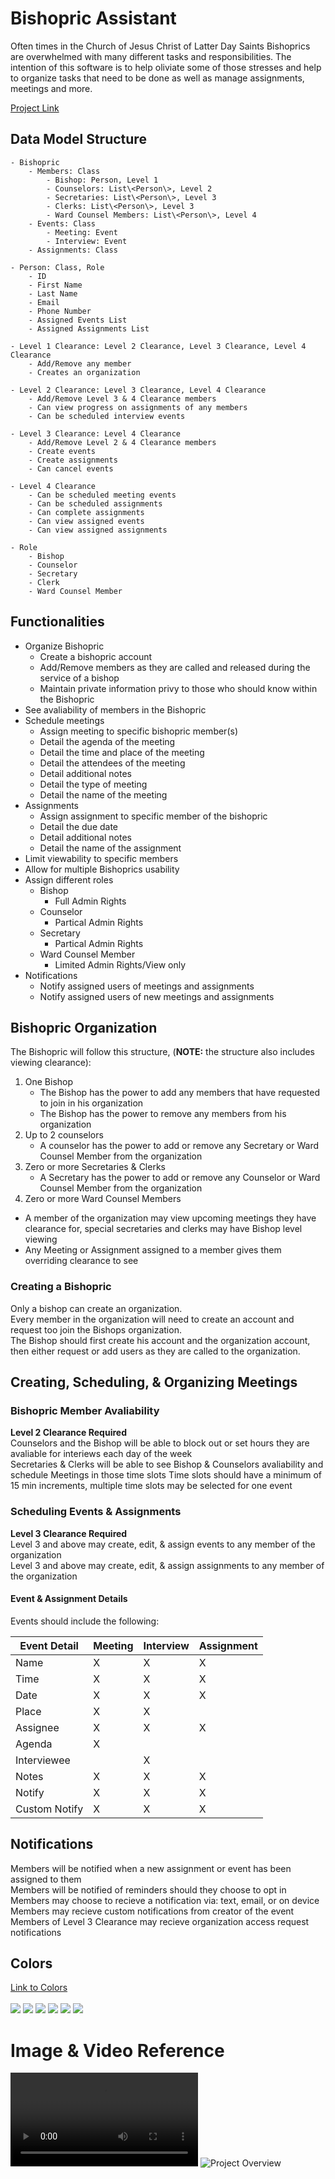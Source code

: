 # Bishopric Assistant
Often times in the Church of Jesus Christ of Latter Day Saints Bishoprics are overwhelmed with many different tasks and responsibilities. The intention of this software is to help oliviate some of those stresses and help to organize tasks that need to be done as well as manage assignments, meetings and more.

[Project Link](https://framer.com/projects/Bishopric-Assistant--wzwg61DlBXbe1V1mMWYQ-2tWPm)

## Data Model Structure
```
- Bishopric
    - Members: Class
        - Bishop: Person, Level 1
        - Counselors: List\<Person\>, Level 2
        - Secretaries: List\<Person\>, Level 3
        - Clerks: List\<Person\>, Level 3
        - Ward Counsel Members: List\<Person\>, Level 4
    - Events: Class
        - Meeting: Event
        - Interview: Event
    - Assignments: Class

- Person: Class, Role
    - ID
    - First Name
    - Last Name
    - Email
    - Phone Number
    - Assigned Events List
    - Assigned Assignments List

- Level 1 Clearance: Level 2 Clearance, Level 3 Clearance, Level 4 Clearance
    - Add/Remove any member
    - Creates an organization

- Level 2 Clearance: Level 3 Clearance, Level 4 Clearance
    - Add/Remove Level 3 & 4 Clearance members
    - Can view progress on assignments of any members
    - Can be scheduled interview events

- Level 3 Clearance: Level 4 Clearance
    - Add/Remove Level 2 & 4 Clearance members
    - Create events
    - Create assignments
    - Can cancel events

- Level 4 Clearance
    - Can be scheduled meeting events
    - Can be scheduled assignments
    - Can complete assignments
    - Can view assigned events
    - Can view assigned assignments

- Role
    - Bishop
    - Counselor
    - Secretary
    - Clerk
    - Ward Counsel Member
```
## Functionalities
- Organize Bishopric
    - Create a bishopric account
    - Add/Remove members as they are called and released during the service of a bishop
    - Maintain private information privy to those who should know within the Bishopric
- See avaliability of members in the Bishopric
- Schedule meetings 
    - Assign meeting to specific bishopric member(s)
    - Detail the agenda of the meeting
    - Detail the time and place of the meeting
    - Detail the attendees of the meeting
    - Detail additional notes
    - Detail the type of meeting
    - Detail the name of the meeting
- Assignments
    - Assign assignment to specific member of the bishopric
    - Detail the due date
    - Detail additional notes
    - Detail the name of the assignment
- Limit viewability to specific members
- Allow for multiple Bishoprics usability
- Assign different roles
    - Bishop
        - Full Admin Rights
    - Counselor
        - Partical Admin Rights
    - Secretary
        - Partical Admin Rights
    - Ward Counsel Member
        - Limited Admin Rights/View only
- Notifications
    - Notify assigned users of meetings and assignments
    - Notify assigned users of new meetings and assignments

## Bishopric Organization
The Bishopric will follow this structure, (**NOTE:** the structure also includes viewing clearance):
1. One Bishop 
    - The Bishop has the power to add any members that have requested to join in his organization
    - The Bishop has the power to remove any members from his organization
2. Up to 2 counselors
    - A counselor has the power to add or remove any Secretary or Ward Counsel Member from the organization
3. Zero or more Secretaries & Clerks
    - A Secretary has the power to add or remove any Counselor or Ward Counsel Member from the organization
4. Zero or more Ward Counsel Members

- A member of the organization may view upcoming meetings they have clearance for, special secretaries and clerks may have Bishop level viewing
- Any Meeting or Assignment assigned to a member gives them overriding clearance to see

### Creating a Bishopric
Only a bishop can create an organization.  
Every member in the organization will need to create an account and request too join the Bishops organization.  
The Bishop should first create his account and the organization account, then either request or add users as they are called to the organization.  

## Creating, Scheduling, & Organizing Meetings
### Bishopric Member Avaliability
**Level 2 Clearance Required**  
Counselors and the Bishop will be able to block out or set hours they are avaliable for interiews each day of the week  
Secretaries & Clerks will be able to see Bishop & Counselors avaliability and schedule Meetings in those time slots
Time slots should have a minimum of 15 min increments, multiple time slots may be selected for one event

### Scheduling Events & Assignments
**Level 3 Clearance Required**  
Level 3 and above may create, edit, & assign events to any member of the organization  
Level 3 and above may create, edit, & assign assignments to any member of the organization
#### Event & Assignment Details
Events should include the following:

| Event Detail | Meeting | Interview | Assignment |
|--------------|---------|-----------|------------|
| Name         | X       | X         | X          |
| Time         | X       | X         | X          |
| Date         | X       | X         | X          |
| Place        | X       | X         |            |
| Assignee     | X       | X         | X          |
| Agenda       | X       |           |            |
| Interviewee  |         | X         |            |
| Notes        | X       | X         | X          |
| Notify       | X       | X         | X          |
| Custom Notify| X       | X         | X          |

## Notifications
Members will be notified when a new assignment or event has been assigned to them  
Members will be notified of reminders should they choose to opt in  
Members may choose to recieve a notification via: text, email, or on device  
Members may recieve custom notifications from creator of the event  
Members of Level 3 Clearance may recieve organization access request notifications

## Colors
[Link to Colors](https://coolors.co/071013-e73a23-fbfbff-7192be-5370b9)<br><br>
<img src= "https://via.placeholder.com/150/071013/FFFFFF?text=071013">
<img src= "https://via.placeholder.com/150/e73a23/FFFFFF?text=E73A23">
<img src= "https://via.placeholder.com/150/fbfbff/000000?text=FBFBFF">
<img src= "https://via.placeholder.com/150/7192be/FFFFFF?text=7192BE">
<img src= "https://via.placeholder.com/150/5370b9/FFFFFF?text=5370b9">
<img src= "https://via.placeholder.com/150/A3A3A3/FFFFFF?text=A3A3A3">

# Image & Video Reference
![App Demo](./videos/App_Demo.mov)
![Project Overview](./images/Project_Overview.png)
